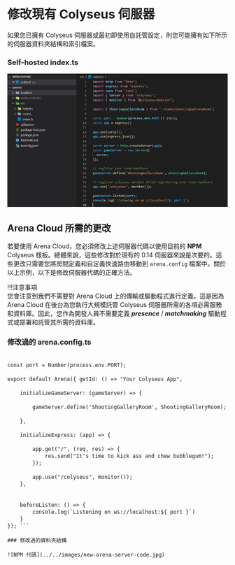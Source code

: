 # 修改現有 Colyseus 伺服器

如果您已擁有 Colyseus 伺服器或最初即使用自託管設定，則您可能擁有如下所示的伺服器資料夾結構和索引檔案。

### Self-hosted index.ts

![NPM 代碼](../../images/standalone-colyseus-server.jpg)

## Arena Cloud 所需的更改

若要使用 Arena Cloud，您必須修改上述伺服器代碼以使用目前的 **NPM** Colyseus 樣板。總體來說，這些修改對於現有的 0.14 伺服器來說是次要的。這些更改只需要您將房間定義和自定義快速路由移動到 ```arena.config``` 檔案中。關於以上示例，以下是修改伺服器代碼的正確方法。

!!!注意事項   
    您會注意到我們不需要對 Arena Cloud 上的傳輸或驅動程式進行定義。這是因為 Arena Cloud 在後台為您執行大規模託管 Colyseus 伺服器所需的各項必需服務和資料庫。因此，您作為開發人員不需要定義 ***presence*** / ***matchmaking*** 驅動程式或部署和託管其所需的資料庫。


### 修改過的 arena.config.ts

``` import Arena from "@colyseus/arena"; import { monitor } from "@colyseus/monitor"; import { ShootingGalleryRoom } from "./rooms/ShootingGalleryRoom";

const port = Number(process.env.PORT);

export default Arena({ getId: () => "Your Colyseus App",

    initializeGameServer: (gameServer) => {

        gameServer.define('ShootingGalleryRoom', ShootingGalleryRoom);

    },

    initializeExpress: (app) => {

        app.get("/", (req, res) => {
            res.send("It's time to kick ass and chew bubblegum!");
        });

        app.use("/colyseus", monitor());
    },


    beforeListen: () => {
        console.log(`Listening on ws://localhost:${ port }`)
    }
}); ```

### 修改過的資料夾結構

![NPM 代碼](../../images/new-arena-server-code.jpg)